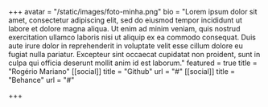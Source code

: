 +++
avatar = "/static/images/foto-minha.png"
bio = "Lorem ipsum dolor sit amet, consectetur adipiscing elit, sed do eiusmod tempor incididunt ut labore et dolore magna aliqua. Ut enim ad minim veniam, quis nostrud exercitation ullamco laboris nisi ut aliquip ex ea commodo consequat. Duis aute irure dolor in reprehenderit in voluptate velit esse cillum dolore eu fugiat nulla pariatur. Excepteur sint occaecat cupidatat non proident, sunt in culpa qui officia deserunt mollit anim id est laborum."
featured = true
title = "Rogério Mariano"
[[social]]
title = "Github"
url = "#"
[[social]]
title = "Behance"
url = "#"

+++
